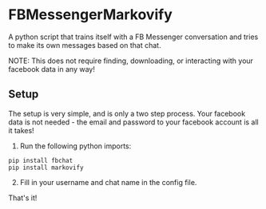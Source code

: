 # FBMessengerMarkovify
A python script that trains itself with a FB Messenger conversation and tries to make its own messages based on that chat.

NOTE: This does not require finding, downloading, or interacting with your facebook data in any way!

## Setup

The setup is very simple, and is only a two step process. Your facebook data is not needed - the email and password to your facebook account is all it takes!

1) Run the following python imports:
```
pip install fbchat
pip install markovify
```
2) Fill in your username and chat name in the config file.

That's it!
